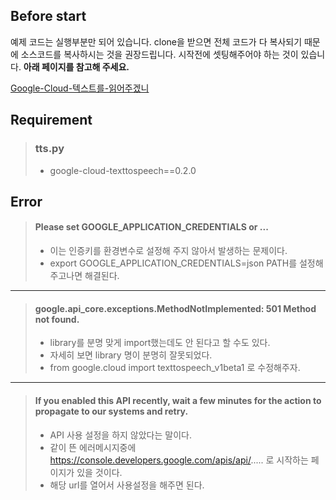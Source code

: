 ## Before start
예제 코드는 실행부분만 되어 있습니다.
clone을 받으면 전체 코드가 다 복사되기 때문에 소스코드를 복사하시는 것을 권장드립니다.
시작전에 셋팅해주어야 하는 것이 있습니다.
**아래 페이지를 참고해 주세요.**

[Google-Cloud-텍스트를-읽어주겠니](http://poppy-leni.tistory.com/entry/Google-Cloud-%ED%85%8D%EC%8A%A4%ED%8A%B8%EB%A5%BC-%EC%9D%BD%EC%96%B4%EC%A3%BC%EA%B2%A0%EB%8B%88)

## Requirement
> ### tts.py 
>  - google-cloud-texttospeech==0.2.0 

## Error
> #### Please set GOOGLE_APPLICATION_CREDENTIALS or ... 
> - 이는 인증키를 환경변수로 설정해 주지 않아서 발생하는 문제이다.
> - export GOOGLE_APPLICATION_CREDENTIALS=json PATH를 설정해 주고나면 해결된다.
* * *
> #### google.api_core.exceptions.MethodNotImplemented: 501 Method not found.
> - library를 분명 맞게 import했는데도 안 된다고 할 수도 있다.
> - 자세히 보면 library 명이 분명히 잘못되었다.
> - from google.cloud import texttospeech_v1beta1 로 수정해주자.
* * *
> #### If you enabled this API recently, wait a few minutes for the action to propagate to our systems and retry.
> - API 사용 설정을 하지 않았다는 말이다.
> - 같이 뜬 에러메시지중에 https://console.developers.google.com/apis/api/..... 로 시작하는 페이지가 있을 것이다.
> - 해당 url를 열어서 사용설정을 해주면 된다.
